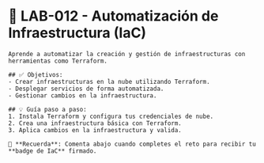 # 🚀 LAB-012 - Automatización de Infraestructura (IaC)
    
    Aprende a automatizar la creación y gestión de infraestructuras con herramientas como Terraform.

    ## ✅ Objetivos:
    - Crear infraestructuras en la nube utilizando Terraform.
    - Desplegar servicios de forma automatizada.
    - Gestionar cambios en la infraestructura.

    ## 💡 Guía paso a paso:
    1. Instala Terraform y configura tus credenciales de nube.
    2. Crea una infraestructura básica con Terraform.
    3. Aplica cambios en la infraestructura y valida.

    🧭 **Recuerda**: Comenta abajo cuando completes el reto para recibir tu **badge de IaC** firmado.